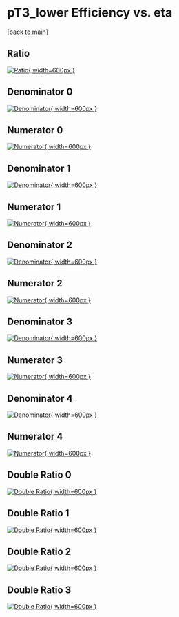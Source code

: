 # pT3_lower Efficiency vs. eta

[[back to main](./)]



## Ratio

[![Ratio](../mtv/var/pT3_lower_xtr_11_1_eff_eta.png){ width=600px }](../mtv/var/pT3_lower_xtr_11_1_eff_eta.pdf)

## Denominator 0

[![Denominator](../mtv/den/pT3_lower_xtr_11_1_eff_eta_den0.png){ width=600px }](../mtv/den/pT3_lower_xtr_11_1_eff_eta_den0.pdf)

## Numerator 0

[![Numerator](../mtv/num/pT3_lower_xtr_11_1_eff_eta_num0.png){ width=600px }](../mtv/num/pT3_lower_xtr_11_1_eff_eta_num0.pdf)

## Denominator 1

[![Denominator](../mtv/den/pT3_lower_xtr_11_1_eff_eta_den1.png){ width=600px }](../mtv/den/pT3_lower_xtr_11_1_eff_eta_den1.pdf)

## Numerator 1

[![Numerator](../mtv/num/pT3_lower_xtr_11_1_eff_eta_num1.png){ width=600px }](../mtv/num/pT3_lower_xtr_11_1_eff_eta_num1.pdf)

## Denominator 2

[![Denominator](../mtv/den/pT3_lower_xtr_11_1_eff_eta_den2.png){ width=600px }](../mtv/den/pT3_lower_xtr_11_1_eff_eta_den2.pdf)

## Numerator 2

[![Numerator](../mtv/num/pT3_lower_xtr_11_1_eff_eta_num2.png){ width=600px }](../mtv/num/pT3_lower_xtr_11_1_eff_eta_num2.pdf)

## Denominator 3

[![Denominator](../mtv/den/pT3_lower_xtr_11_1_eff_eta_den3.png){ width=600px }](../mtv/den/pT3_lower_xtr_11_1_eff_eta_den3.pdf)

## Numerator 3

[![Numerator](../mtv/num/pT3_lower_xtr_11_1_eff_eta_num3.png){ width=600px }](../mtv/num/pT3_lower_xtr_11_1_eff_eta_num3.pdf)

## Denominator 4

[![Denominator](../mtv/den/pT3_lower_xtr_11_1_eff_eta_den4.png){ width=600px }](../mtv/den/pT3_lower_xtr_11_1_eff_eta_den4.pdf)

## Numerator 4

[![Numerator](../mtv/num/pT3_lower_xtr_11_1_eff_eta_num4.png){ width=600px }](../mtv/num/pT3_lower_xtr_11_1_eff_eta_num4.pdf)

## Double Ratio 0

[![Double Ratio](../mtv/ratio/pT3_lower_xtr_11_1_eff_eta_ratio0.png){ width=600px }](../mtv/ratio/pT3_lower_xtr_11_1_eff_eta_ratio0.pdf)

## Double Ratio 1

[![Double Ratio](../mtv/ratio/pT3_lower_xtr_11_1_eff_eta_ratio1.png){ width=600px }](../mtv/ratio/pT3_lower_xtr_11_1_eff_eta_ratio1.pdf)

## Double Ratio 2

[![Double Ratio](../mtv/ratio/pT3_lower_xtr_11_1_eff_eta_ratio2.png){ width=600px }](../mtv/ratio/pT3_lower_xtr_11_1_eff_eta_ratio2.pdf)

## Double Ratio 3

[![Double Ratio](../mtv/ratio/pT3_lower_xtr_11_1_eff_eta_ratio3.png){ width=600px }](../mtv/ratio/pT3_lower_xtr_11_1_eff_eta_ratio3.pdf)

